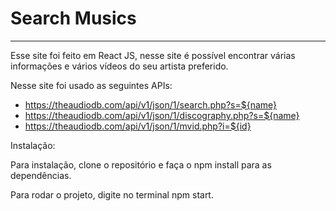 # Search Musics
__________________________________

Esse site foi feito em React JS, nesse site é possível encontrar várias informações e vários vídeos do seu artista preferido.

Nesse site foi usado as seguintes APIs:
- https://theaudiodb.com/api/v1/json/1/search.php?s=${name}
- https://theaudiodb.com/api/v1/json/1/discography.php?s=${name}
- https://theaudiodb.com/api/v1/json/1/mvid.php?i=${id}

Instalação:

Para instalação, clone o repositório e faça o npm install para as dependências. <br>

Para rodar o projeto, digite no terminal npm start.